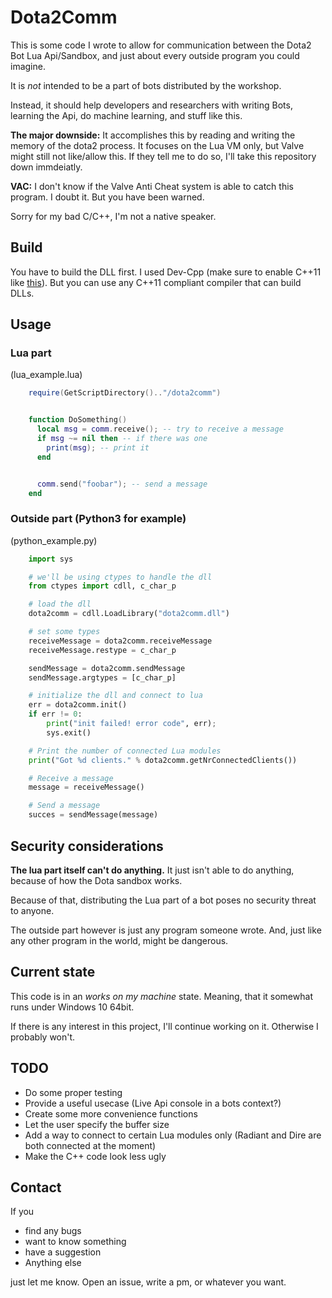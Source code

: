 # Dota2Comm

This is some code I wrote to allow for communication between the Dota2 Bot Lua Api/Sandbox, and just about every outside program you could imagine.

It is *not* intended to be a part of bots distributed by the workshop.

Instead, it should help developers and researchers with writing Bots, learning the Api, do machine learning, and stuff like this.

__The major downside:__
 It accomplishes this by reading and writing the memory of the dota2 process.
It focuses on the Lua VM only, but Valve might still not like/allow this. If they tell me to do so, I'll take this repository down immdeiatly.

__VAC:__
I don't know if the Valve Anti Cheat system is able to catch this program. I doubt it. But you have been warned.

Sorry for my bad C/C++, I'm not a native speaker.

## Build
You have to build the DLL first. I used Dev-Cpp (make sure to enable C++11 like [this](http://stackoverflow.com/questions/16951376/how-to-change-mode-from-c98-mode-in-dev-c-to-a-mode-that-supports-c0x-ran)).
But you can use any C++11 compliant compiler that can build DLLs.

## Usage

### Lua part

(lua_example.lua)

````lua
    require(GetScriptDirectory().."/dota2comm")


    function DoSomething()
      local msg = comm.receive(); -- try to receive a message
      if msg ~= nil then -- if there was one
        print(msg); -- print it
      end


      comm.send("foobar"); -- send a message
    end
````

### Outside part (Python3 for example)

(python_example.py)

````python
    import sys

    # we'll be using ctypes to handle the dll
    from ctypes import cdll, c_char_p

    # load the dll
    dota2comm = cdll.LoadLibrary("dota2comm.dll")

    # set some types
    receiveMessage = dota2comm.receiveMessage
    receiveMessage.restype = c_char_p

    sendMessage = dota2comm.sendMessage
    sendMessage.argtypes = [c_char_p]

    # initialize the dll and connect to lua
    err = dota2comm.init()
    if err != 0:
    	print("init failed! error code", err);
    	sys.exit()

    # Print the number of connected Lua modules
    print("Got %d clients." % dota2comm.getNrConnectedClients())

    # Receive a message
    message = receiveMessage()

    # Send a message
    succes = sendMessage(message)
````

## Security considerations

__The lua part itself can't do anything.__ It just isn't able to do anything, because of how the Dota sandbox works.

Because of that, distributing the Lua part of a bot poses no security threat to anyone.

The outside part however is just any program someone wrote. And, just like any other program in the world, might be dangerous.

## Current state

This code is in an *works on my machine* state. Meaning, that it somewhat runs under Windows 10 64bit.

If there is any interest in this project, I'll continue working on it. Otherwise I probably won't.

## TODO

-   Do some proper testing
-   Provide a useful usecase (Live Api console in a bots context?)
-   Create some more convenience functions
-   Let the user specify the buffer size
-   Add a way to connect to certain Lua modules only (Radiant and Dire are both connected at the moment)
-   Make the C++ code look less ugly

## Contact
If you
-   find any bugs
-   want to know something
-   have a suggestion
-   Anything else

just let me know. Open an issue, write a pm, or whatever you want.
